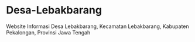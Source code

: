 # Desa-Lebakbarang
Website Informasi Desa Lebakbarang, Kecamatan Lebakbarang, Kabupaten Pekalongan, Provinsi Jawa Tengah
